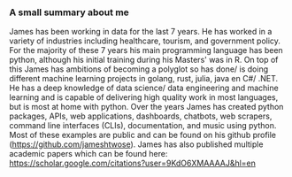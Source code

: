 ### A small summary about me
James has been working in data for the last 7 years. He has worked in a variety of industries including healthcare, tourism, and government policy. For the majority of these 7 years his main programming language has been python, although his initial training during his Masters' was in R. On top of this James has ambitions of becoming a polyglot so has done/ is doing different machine learning projects in golang, rust, julia, java en C#/ .NET. He has a deep knowledge of data science/ data engineering and machine learning and is capable of delivering high quality work in most languages, but is most at home with python. Over the years James has created python packages, APIs, web applications, dashboards, chatbots, web scrapers, command line interfaces (CLIs), documentation, and music using python. Most of these examples are public and can be found on his github profile (https://github.com/jameshtwose). James has also published multiple academic papers which can be found here: https://scholar.google.com/citations?user=9KdO6XMAAAAJ&hl=en
